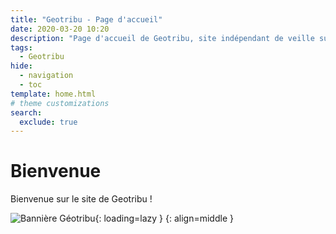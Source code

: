 ```yaml
---
title: "Geotribu - Page d'accueil"
date: 2020-03-20 10:20
description: "Page d'accueil de Geotribu, site indépendant de veille sur la géomatique libre. Articles, tutoriels et revues de presse (#GeoRDP) sur l'information géographique."
tags:
  - Geotribu
hide:
  - navigation
  - toc
template: home.html
# theme customizations
search:
  exclude: true
---
```


# Bienvenue

Bienvenue sur le site de Geotribu !

![Bannière Géotribu](https://cdn.geotribu.fr/img/internal/charte/geotribu_banner_1000x760.jpg "Bannière Geotribu"){: loading=lazy }
{: align=middle }
